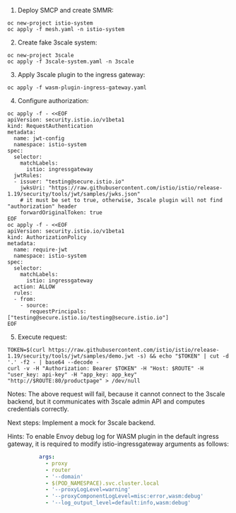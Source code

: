 1. Deploy SMCP and create SMMR:
```shell
oc new-project istio-system
oc apply -f mesh.yaml -n istio-system
```

2. Create fake 3scale system:
```shell
oc new-project 3scale
oc apply -f 3scale-system.yaml -n 3scale
```

3. Apply 3scale plugin to the ingress gateway:
```shell
oc apply -f wasm-plugin-ingress-gateway.yaml
```

4. Configure authorization:
```shell
oc apply -f - <<EOF
apiVersion: security.istio.io/v1beta1
kind: RequestAuthentication
metadata:
  name: jwt-config
  namespace: istio-system
spec:
  selector:
    matchLabels:
      istio: ingressgateway
  jwtRules:
  - issuer: "testing@secure.istio.io"
    jwksUri: "https://raw.githubusercontent.com/istio/istio/release-1.19/security/tools/jwt/samples/jwks.json"
    # it must be set to true, otherwise, 3scale plugin will not find "authorization" header
    forwardOriginalToken: true
EOF
oc apply -f - <<EOF
apiVersion: security.istio.io/v1beta1
kind: AuthorizationPolicy
metadata:
  name: require-jwt
  namespace: istio-system
spec:
  selector:
    matchLabels:
      istio: ingressgateway
  action: ALLOW
  rules:
  - from:
    - source:
       requestPrincipals: ["testing@secure.istio.io/testing@secure.istio.io"]
EOF
```

5. Execute request:
```shell
TOKEN=$(curl https://raw.githubusercontent.com/istio/istio/release-1.19/security/tools/jwt/samples/demo.jwt -s) && echo "$TOKEN" | cut -d '.' -f2 - | base64 --decode -
curl -v -H "Authorization: Bearer $TOKEN" -H "Host: $ROUTE" -H "user_key: api-key" -H "app_key: app_key" "http://$ROUTE:80/productpage" > /dev/null
```

Notes:
The above request will fail, because it cannot connect to the 3scale backend,
but it communicates with 3scale admin API and computes credentials correctly.

Next steps:
Implement a mock for 3scale backend.

Hints:
To enable Envoy debug log for WASM plugin in the default ingress gateway,
it is required to modify istio-ingressgateway arguments as follows:
```yaml
          args:
            - proxy
            - router
            - '--domain'
            - $(POD_NAMESPACE).svc.cluster.local
            - '--proxyLogLevel=warning'
            - '--proxyComponentLogLevel=misc:error,wasm:debug'
            - '--log_output_level=default:info,wasm:debug'
```